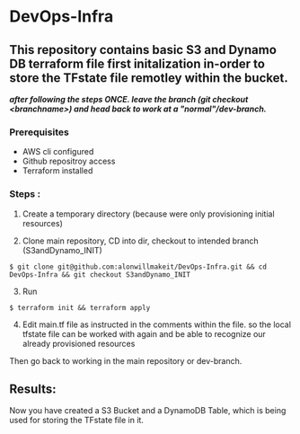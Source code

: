 # DevOps-Infra



## This repository contains basic S3 and Dynamo DB terraform file first initalization in-order to store the TFstate file remotley within the bucket. 


***after following the steps ONCE. leave the branch (git checkout \<branchname>) and head back to work at a "normal"/dev-branch.***

### Prerequisites

- AWS cli configured
- Github repositroy access
- Terraform installed


### Steps : 

1. Create a temporary directory (because were only provisioning initial resources)

2. Clone main repository, CD into dir, checkout to intended branch (S3andDynamo_INIT)
```
$ git clone git@github.com:alonwillmakeit/DevOps-Infra.git && cd DevOps-Infra && git checkout S3andDynamo_INIT
```
3. Run 
```
$ terraform init && terraform apply
```
4. Edit main.tf file as instructed in the comments within the file. so the local tfstate file can be worked with again and be able to recognize our already provisioned resources

Then go back to working in the main repository or dev-branch.



## Results:

Now you have created a S3 Bucket and a DynamoDB Table, which is being used for storing the TFstate file in it.
